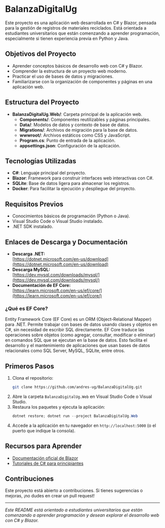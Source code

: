 # BalanzaDigitalUg

Este proyecto es una aplicación web desarrollada en C# y Blazor, pensada para la gestión de registros de materiales reciclados. Está orientada a estudiantes universitarios que están comenzando a aprender programación, especialmente si tienen experiencia previa en Python y Java.

## Objetivos del Proyecto
- Aprender conceptos básicos de desarrollo web con C# y Blazor.
- Comprender la estructura de un proyecto web moderno.
- Practicar el uso de bases de datos y migraciones.
- Familiarizarse con la organización de componentes y páginas en una aplicación web.

## Estructura del Proyecto
- **BalanzaDigitalUg.Web/**: Carpeta principal de la aplicación web.
  - **Components/**: Componentes reutilizables y páginas principales.
  - **Data/**: Modelos de datos y contexto de base de datos.
  - **Migrations/**: Archivos de migración para la base de datos.
  - **wwwroot/**: Archivos estáticos como CSS y JavaScript.
  - **Program.cs**: Punto de entrada de la aplicación.
  - **appsettings.json**: Configuración de la aplicación.

## Tecnologías Utilizadas
- **C#**: Lenguaje principal del proyecto.
- **Blazor**: Framework para construir interfaces web interactivas con C#.
- **SQLite**: Base de datos ligera para almacenar los registros.
- **Docker**: Para facilitar la ejecución y despliegue del proyecto.

## Requisitos Previos
- Conocimientos básicos de programación (Python o Java).
- Visual Studio Code o Visual Studio instalado.
- .NET SDK instalado.

## Enlaces de Descarga y Documentación
- **Descarga .NET:**  
  [https://dotnet.microsoft.com/en-us/download](https://dotnet.microsoft.com/en-us/download)
- **Descarga MySQL:**  
  [https://dev.mysql.com/downloads/mysql/](https://dev.mysql.com/downloads/mysql/)
- **Documentación de EF Core:**  
  [https://learn.microsoft.com/en-us/ef/core/](https://learn.microsoft.com/en-us/ef/core/)

### ¿Qué es EF Core?
Entity Framework Core (EF Core) es un ORM (Object-Relational Mapper) para .NET. Permite trabajar con bases de datos usando clases y objetos en C#, sin necesidad de escribir SQL directamente. EF Core traduce las operaciones sobre objetos (como agregar, consultar, modificar o eliminar) en comandos SQL que se ejecutan en la base de datos. Esto facilita el desarrollo y el mantenimiento de aplicaciones que usan bases de datos relacionales como SQL Server, MySQL, SQLite, entre otros.

## Primeros Pasos
1. Clona el repositorio:
   ```bash
   git clone https://github.com/andres-ug/BalanzaDigitalUg.git
   ```
2. Abre la carpeta `BalanzaDigitalUg.Web` en Visual Studio Code o Visual Studio.
3. Restaura los paquetes y ejecuta la aplicación:
   ```powershell
   dotnet restore; dotnet run --project BalanzaDigitalUg.Web
   ```
4. Accede a la aplicación en tu navegador en `http://localhost:5000` (o el puerto que indique la consola).

## Recursos para Aprender
- [Documentación oficial de Blazor](https://learn.microsoft.com/es-es/aspnet/core/blazor/)
- [Tutoriales de C# para principiantes](https://learn.microsoft.com/es-es/dotnet/csharp/tutorials/)


## Contribuciones
Este proyecto está abierto a contribuciones. Si tienes sugerencias o mejoras, ¡no dudes en crear un pull request!

---

*Este README está orientado a estudiantes universitarios que están comenzando a aprender programación y desean explorar el desarrollo web con C# y Blazor.*

